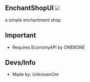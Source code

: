 ## EnchantShopUI [![](https://poggit.pmmp.io/shield.state/EnchantUI)](https://poggit.pmmp.io/p/EnchantUI)

a simple enchantment shop 

## Important

- Requires EconomyAPI by ONEBONE

## Devs/Info
- Made by: UnknownOre

